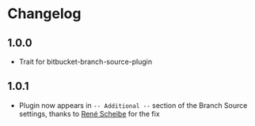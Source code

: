 # Changelog

## 1.0.0

* Trait for bitbucket-branch-source-plugin

## 1.0.1

* Plugin now appears in `-- Additional --` section of the Branch Source settings, thanks to [René Scheibe](https://github.com/darxriggs) for the fix